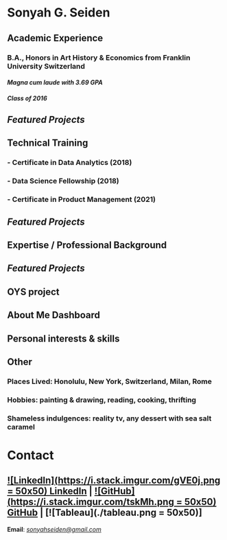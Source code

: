 # Sonyah G. Seiden
## **Academic Experience**
### B.A., Honors in Art History & Economics from Franklin University Switzerland
#### *Magna cum laude with 3.69 GPA*
#### *Class of 2016*
## **_Featured Projects_**

## **Technical Training**
### - Certificate in Data Analytics (2018)
### - Data Science Fellowship (2018)
### - Certificate in Product Management (2021)
## **_Featured Projects_**

## **Expertise / Professional Background**
## **_Featured Projects_**
## OYS project
## About Me Dashboard
## Personal interests & skills

## **Other**
### Places Lived: Honolulu, New York, Switzerland, Milan, Rome
### Hobbies: painting & drawing, reading, cooking, thrifting
### Shameless indulgences: reality tv, any dessert with sea salt caramel

# **Contact**
## [![LinkedIn](https://i.stack.imgur.com/gVE0j.png = 50x50) LinkedIn](https://www.linkedin.com/in/sonyahseiden/) | [![GitHub](https://i.stack.imgur.com/tskMh.png = 50x50) GitHub](https://github.com/sonyah-hawaii) | [![Tableau](./tableau.png = 50x50)]
**Email**: *sonyahseiden@gmail.com*
